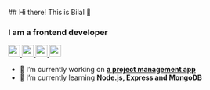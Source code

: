 <p align="cetner">
  ## Hi there! This is Bilal 👋

  ### I am a __frontend developer__

  <a href="https://www.instagram.com/bllakcn/" target="_blank" rel="noreferrer">
    <img src="https://github.com/gauravghongde/social-icons/blob/master/PNG/White/Instagram_white.png" width="24">
  </a><a href="https://twitter.com/bllakcn" target="_blank" rel="noreferrer">
    <img src="https://github.com/gauravghongde/social-icons/blob/master/PNG/White/Twitter_white.png" width="24">
  </a><a href="https://www.linkedin.com/in/ahmet-bilal-akcan-648259133/" target="_blank" rel="noreferrer">
    <img src="https://github.com/gauravghongde/social-icons/blob/master/PNG/White/LinkedIN_white.png" width="24">
  </a><a href="mailto:bllakcn35@gmail.com" target="_blank" rel="noreferrer">
    <img src="https://github.com/gauravghongde/social-icons/blob/master/PNG/White/Gmail_white.png" width="24">
  </a>

  - 🔭 I’m currently working on [__a project management app__](../../../project-management)
  - 🌱 I’m currently learning __Node.js, Express and MongoDB__
</p>
